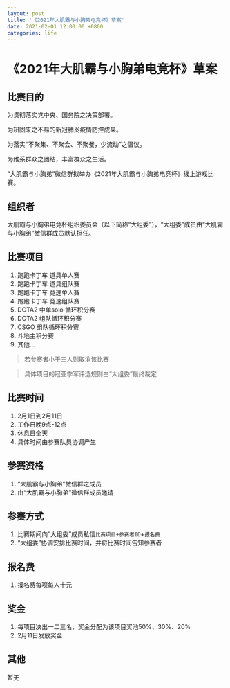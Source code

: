 ```yaml
---
layout: post
title: '《2021年大肌霸与小胸弟电竞杯》草案'
date: 2021-02-01 12:00:00 +0800
categories: life
---
```


# 《2021年大肌霸与小胸弟电竞杯》草案

## 比赛目的

   为贯彻落实党中央、国务院之决策部署。 

   为巩固来之不易的新冠肺炎疫情防控成果。  

   为落实“不聚集、不聚会、不聚餐，少流动”之倡议。  

   为维系群众之团结，丰富群众之生活。  

   “大肌霸与小胸弟”微信群拟举办《2021年大肌霸与小胸弟电竞杯》线上游戏比赛。

## 组织者

   大肌霸与小胸弟电竞杯组织委员会（以下简称“大组委”），“大组委”成员由“大肌霸与小胸弟”微信群成员默认担任。

## 比赛项目

   1. 跑跑卡丁车 道具单人赛
   2. 跑跑卡丁车 道具组队赛
   3. 跑跑卡丁车 竞速单人赛
   4. 跑跑卡丁车 竞速组队赛
   5. DOTA2 中单solo 循环积分赛
   6. DOTA2 组队循环积分赛
   7. CSGO 组队循环积分赛
   8. 斗地主积分赛
   9. 其他...

   > 若参赛者小于三人则取消该比赛

   > 具体项目的冠亚季军评选规则由“大组委”最终裁定

## 比赛时间
   
   1. 2月1日到2月11日
   1. 工作日晚9点-12点
   2. 休息日全天
   3. 具体时间由参赛队员协调产生

## 参赛资格

   1. “大肌霸与小胸弟”微信群之成员
   2. 由“大肌霸与小胸弟”微信群成员邀请

## 参赛方式

   1. 比赛期间向“大组委”成员私信`比赛项目+参赛者ID`+`报名费`
   2. “大组委”协调安排比赛时间，并将比赛时间告知参赛者

## 报名费

   1. 报名费每项每人十元

## 奖金

   1. 每项目决出一二三名，奖金分配为该项目奖池50%、30%、20%
   2. 2月11日发放奖金

## 其他

   暂无